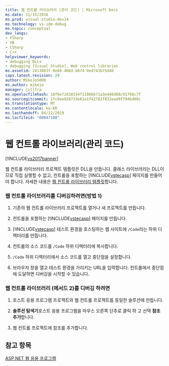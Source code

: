 ```yaml
---
title: 웹 컨트롤 라이브러리 (관리 코드) | Microsoft Docs
ms.date: 11/15/2016
ms.prod: visual-studio-dev14
ms.technology: vs-ide-debug
ms.topic: conceptual
dev_langs:
- FSharp
- VB
- CSharp
- C++
helpviewer_keywords:
- debugging DLLs
- debugging [Visual Studio], Web control libraries
ms.assetid: 2413883f-9e88-406d-b874-0ed743b75d40
caps.latest.revision: 29
author: MikeJo5000
ms.author: mikejo
manager: jillfra
ms.openlocfilehash: 18f6e72d18154f11866671a3e448d88c91768c7f
ms.sourcegitcommit: 1fc6ee928733e61a1f42782f832ead9f7946d00c
ms.translationtype: MT
ms.contentlocale: ko-KR
ms.lasthandoff: 04/22/2019
ms.locfileid: "60047100"
---
```

# <a name="web-control-library-managed-code"></a>웹 컨트롤 라이브러리(관리 코드)
[!INCLUDE[vs2017banner](../includes/vs2017banner.md)]

웹 컨트롤 라이브러리 프로젝트 템플릿은 DLL을 만듭니다. 클래스 라이브러리는 DLL이므로 직접 실행할 수 없고, 컨트롤을 포함하는 [!INCLUDE[vstecasp](../includes/vstecasp-md.md)] 페이지를 만들어야 합니다. 자세한 내용은 [웹 컨트롤 라이브러리 템플릿](http://msdn.microsoft.com/00666b07-71d2-4ace-a13c-cc130a3ce372)합니다.  
  
### <a name="to-debug-a-web-control-library-method-1"></a>웹 컨트롤 라이브러리를 디버깅하려면(방법 1)  
  
1. 기존의 웹 컨트롤 라이브러리 프로젝트를 열거나 새 프로젝트를 만듭니다.  
  
2. 컨트롤을 포함하는 [!INCLUDE[vstecasp](../includes/vstecasp-md.md)] 페이지를 만듭니다.  
  
3. [!INCLUDE[vstecasp](../includes/vstecasp-md.md)] 테스트 환경을 호스팅하는 웹 사이트에 `/Code`라는 하위 디렉터리를 만듭니다.  
  
4. 컨트롤의 소스 코드를 `/Code` 하위 디렉터리에 복사합니다.  
  
5. `/Code` 하위 디렉터리에서 소스 코드를 열고 중단점을 설정합니다.  
  
6. 브라우저 창을 열고 테스트 환경을 가리키는 URL을 입력합니다. 컨트롤에서 중단점에 도달하면 디버깅을 시작할 수 있습니다.  
  
### <a name="to-debug-a-web-control-library-method-2"></a>웹 컨트롤 라이브러리 (메서드 2)를 디버깅 하려면  
  
1. 호스트 응용 프로그램 프로젝트와 웹 컨트롤 프로젝트를 동일한 솔루션에 만듭니다.  
  
2. **솔루션 탐색기**호스트 응용 프로그램을 마우스 오른쪽 단추로 클릭 하 고 선택 **참조 추가**합니다.  
  
3. 웹 컨트롤 프로젝트에 참조를 추가합니다.  
  
## <a name="see-also"></a>참고 항목  
 [ASP.NET 웹 응용 프로그램](../debugger/debugging-preparation-aspnet-web-applications.md)
